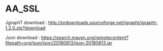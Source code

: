 # AA_SSL

JgraphT download : http://prdownloads.sourceforge.net/jgrapht/jgrapht-1.2.0.zip?download

Json download : https://search.maven.org/remotecontent?filepath=org/json/json/20180813/json-20180813.jar